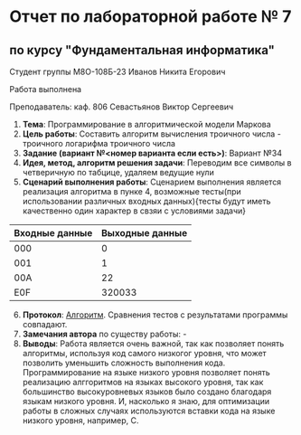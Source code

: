 # Отчет по лабораторной работе № 7
## по курсу "Фундаментальная информатика"

Студент группы М8О-108Б-23 Иванов Никита Егорович

Работа выполнена 

Преподаватель: каф. 806 Севастьянов Виктор Сергеевич

1. **Тема**: Программирование в алгоритмической модели Маркова
2. **Цель работы**: Составить алгоритм вычисления троичного числа - троичного логарифма троичного числа
3. **Задание (вариант №<номер варианта если есть>)**: Вариант №34
4. **Идея, метод, алгоритм решения задачи**: Переводим все символы в четверичную по табцице, удаляем ведущие нули
5. **Сценарий выполнения работы**: Сценарием выполнения является реализация алгоритма в пунке 4, возможные тесты(при использовании различных входных данных){тесты будут иметь качественно один характер в свзяи с условиями задачи}

| Входные данные | Выходные данные | 
|----------------|-----------------|
| 000            | 0               |
| 001            | 1               |
| 00A            | 22              |
| E0F            | 320033          |

6. **Протокол**: [Алгоритм](https://github.com/2vn2k/r_lab/blob/master/LW/7/algorithm.txt). Сравнения тестов с результатами программы совпадают.
7. **Замечания автора** по существу работы: -
8. **Выводы**: Работа является очень важной, так как позволяет понять алгоритмы, используя код самого низкогог уровня, что может позволить уменьшить сложность выполнения кода. Программирование на языке низкого уровня позволяет понять реализацию алггоритмов на языках высокого уровня, так как большинство высокуровневых языков было создано благодаря языкам низкого уровня. И, насколько я знаю, для оптимизации работы в сложных случаях используются вставки кода на языке низкого уровня, например, C.

